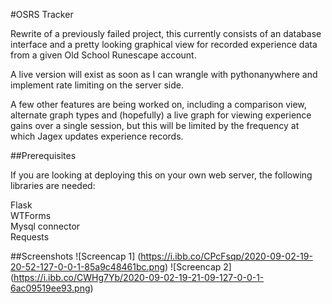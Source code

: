 #OSRS Tracker
<p>Rewrite of a previously failed project, this currently consists of an database interface and a pretty looking graphical view for recorded experience data from a given Old School Runescape account.

A live version will exist as soon as I can wrangle with pythonanywhere and implement rate limiting on the server side.

A few other features are being worked on, including a comparison view, alternate graph types and (hopefully) a live graph for viewing experience gains over a single session, but this will be limited by the frequency at which Jagex updates experience records.
</p>

##Prerequisites
<p>If you are looking at deploying this on your own web server, the following libraries are needed:</p>
Flask <br>
WTForms <br>
Mysql connector <br>
Requests

##Screenshots
![Screencap 1] (https://i.ibb.co/CPcFsqp/2020-09-02-19-20-52-127-0-0-1-85a9c48461bc.png)
![Screencap 2] (https://i.ibb.co/CWHg7Yb/2020-09-02-19-21-09-127-0-0-1-6ac09519ee93.png)